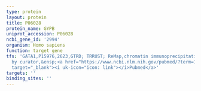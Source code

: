 ```yaml
---
type: protein
layout: protein
title: P06028
protein_name: GYPB
uniprot_accession: P06028
ncbi_gene_id: '2994'
organism: Homo sapiens
function: target gene
tfs: 'GATA1,P15976,2623,GTRD; TRRUST; ReMap,chromatin immunoprecipitation assay; inferred
  by curator,&ensp;<a href="https://www.ncbi.nlm.nih.gov/pubmed/?term=1396593%5Buid%5D"
  target="_blank"><i uk-icon="icon: link"></i>Pubmed</a>'
targets: ''
binding_sites: ''
---
```


